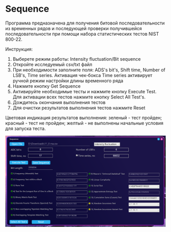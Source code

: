 # Sequence
Программа предназначена для получения битовой последовательности из временных рядов и последующей проверки получившейся последовательности при помощи набора статистических тестов NIST 800-22.

Инструкция:

1) Выберете режим работы: Intensity fluctuation/Bit sequence
2) Откройте исследуемый csv/txt файл
3) При необходимости заполните поля: ADS's bit's, Shift time, Number of LSB's, Time series. Активация чек-бокса Time series активирует ручной режим настройки длины временного ряда
4) Нажмите кнопку Get Sequence
5) Активируйте необходимые тесты и нажмите кнопку Execute Test. Для активации всех тестов нажмите кнопку Select All Test's.
6) Дождитесь окончания выполнения тестов
7) Для очистки результатов выполнения тестов нажмите Reset

Цветовая индикация результатов выполнения: зеленый - тест пройден; красный - тест не пройден; желтый - не выполнены начальные условия для запуска теста.

![Alt text](https://github.com/BrtvA/Sequence/blob/master/ScreenShots/screen%20shot.png)
